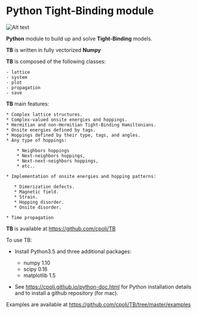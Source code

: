 Python Tight-Binding module
========================


![Alt text](https://github.com/cpoli/TB/blob/master/logoTB_.png)



**Python** module to build up and solve **Tight-Binding** models. 

**TB** is written in fully vectorized **Numpy**

**TB** is composed of the following classes:

    - lattice
    - system
    - plot
    - propagation
    - save


**TB** main features:

    * Complex lattice structures.
    * Complex-valued onsite energies and hoppings.
    * Hermitian and non-Hermitian Tight-Binding Hamiltonians.
    * Onsite energies defined by tags.
    * Hoppings defined by their type, tags, and angles.
    * Any type of hoppings:

        * Neighbors hoppings
        * Next-neighbors hoppings, 
        * Next-next-neighbors hoppings,
        * etc..

    * Implementation of onsite energies and hopping patterns:

       * Dimerization defects.
       * Magnetic field.
       * Strain.
       * Hopping disorder.
       * Onsite disorder.

    * Time propagation

**TB** is available at https://github.com/cpoli/TB


To use TB:

  * Install Python3.5 and three additional packages:

      * numpy 1.10
      * scipy 0.16
      * matplotlib 1.5

  * See https://cpoli.github.io/python-doc.html for Python installation details
      and to install a github repository (for mac).

Examples are available at https://github.com/cpoli/TB/tree/master/examples